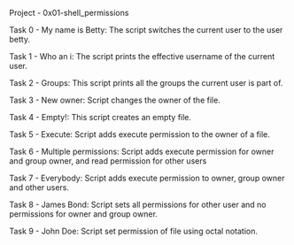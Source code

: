 Project - 0x01-shell_permissions

Task 0 - My name is Betty: The script switches the current user to the user betty.

Task 1 - Who an i: The script prints the effective username of the current user.

Task 2 - Groups: This script prints all the groups the current user is part of.

Task 3 - New owner: Script changes the owner of the file.

Task 4 - Empty!: This script creates an empty file.

Task 5 - Execute: Script adds execute permission to the owner of a file.

Task 6 - Multiple permissions: Script adds execute permission for owner and group owner, and read 
	 		       permission for other users

Task 7 - Everybody: Script adds execute permission to owner, group owner and other users.

Task 8 - James Bond: Script sets all permissions for other user and no permissions for owner and group owner.

Task 9 - John Doe: Script set permission of file using octal notation.
